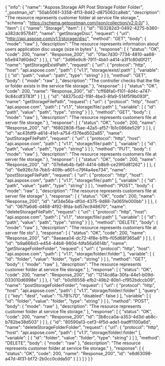 {
  "info": {
    "name": "Aspose.Storage API Post Storage Folder Folder",
    "_postman_id": "50ab5061-3358-4f13-8d42-d875062ca8eb",
    "description": "The resource represents customer folder at service file storage.",
    "schema": "https://schema.getpostman.com/json/collection/v2.0.0/"
  },
  "item": [
    {
      "name": "Storage",
      "item": [
        {
          "id": "103282d3-0492-4275-b360-a382dc957841",
          "name": "getStorageDisc",
          "request": {
            "url": "http://api.aspose.com/v1.1/storage/disc",
            "method": "GET",
            "body": {
              "mode": "raw"
            },
            "description": "The resource represents information about users application disc usage (size in bytes"
          },
          "response": [
            {
              "status": "OK",
              "code": 200,
              "name": "Response_200",
              "id": "01ac7d30-7734-4810-aa68-b5e947d60de2"
            }
          ]
        },
        {
          "id": "3d96e9c8-7911-4bb1-a414-a3f1c80d0f21",
          "name": "getStorageExistPath",
          "request": {
            "url": {
              "protocol": "http",
              "host": "api.aspose.com",
              "path": [
                "v1.1",
                "storage/exist/:path"
              ],
              "variable": [
                {
                  "id": "path",
                  "value": "path",
                  "type": "string"
                }
              ]
            },
            "method": "GET",
            "body": {
              "mode": "raw"
            },
            "description": "The controller checks that the file or folder exists in the service file storage."
          },
          "response": [
            {
              "status": "OK",
              "code": 200,
              "name": "Response_200",
              "id": "cff68fa0-f101-4d4c-a747-9c84cdf3783f"
            }
          ]
        },
        {
          "id": "48375cd2-1f8f-4be3-8fa9-514f5f9b093f",
          "name": "getStorageFilePath",
          "request": {
            "url": {
              "protocol": "http",
              "host": "api.aspose.com",
              "path": [
                "v1.1",
                "storage/file/:path"
              ],
              "variable": [
                {
                  "id": "path",
                  "value": "path",
                  "type": "string"
                }
              ]
            },
            "method": "GET",
            "body": {
              "mode": "raw"
            },
            "description": "The resource represents customers file at server file storage."
          },
          "response": [
            {
              "status": "OK",
              "code": 200,
              "name": "Response_200",
              "id": "f6802808-f5ae-42a5-af57-1b1c086de529"
            }
          ]
        },
        {
          "id": "ac43fdf9-a614-41e1-a754-f376ed502a85",
          "name": "putStorageFilePath",
          "request": {
            "url": {
              "protocol": "http",
              "host": "api.aspose.com",
              "path": [
                "v1.1",
                "storage/file/:path"
              ],
              "variable": [
                {
                  "id": "path",
                  "value": "path",
                  "type": "string"
                }
              ]
            },
            "method": "PUT",
            "body": {
              "mode": "raw"
            },
            "description": "The resource represents customers file at server file storage."
          },
          "response": [
            {
              "status": "OK",
              "code": 200,
              "name": "Response_200",
              "id": "07e6eb4b-fa6f-4414-b8b9-ce29f0d81262"
            }
          ]
        },
        {
          "id": "6e926c7d-7bb5-409b-a601-c79f4a4ee734",
          "name": "postStorageFilePath",
          "request": {
            "url": {
              "protocol": "http",
              "host": "api.aspose.com",
              "path": [
                "v1.1",
                "storage/file/:path"
              ],
              "variable": [
                {
                  "id": "path",
                  "value": "path",
                  "type": "string"
                }
              ]
            },
            "method": "POST",
            "body": {
              "mode": "raw"
            },
            "description": "The resource represents customers file at server file storage"
          },
          "response": [
            {
              "status": "OK",
              "code": 200,
              "name": "Response_200",
              "id": "af34e56a-df0d-4375-9d88-7a065fe000bb"
            }
          ]
        },
        {
          "id": "067fa6d6-d468-4f92-8fda-bd57ec948670",
          "name": "deleteStorageFilePath",
          "request": {
            "url": {
              "protocol": "http",
              "host": "api.aspose.com",
              "path": [
                "v1.1",
                "storage/file/:path"
              ],
              "variable": [
                {
                  "id": "path",
                  "value": "path",
                  "type": "string"
                }
              ]
            },
            "method": "DELETE",
            "body": {
              "mode": "raw"
            },
            "description": "The resource represents customers file at server file sto"
          },
          "response": [
            {
              "status": "OK",
              "code": 200,
              "name": "Response_200",
              "id": "9aeaea04-dc72-4f8e-b1fb-f05d68f365a8"
            }
          ]
        },
        {
          "id": "b9a666d3-e454-44b8-980d-fdfa56a5614b",
          "name": "getStorageFolderFolder",
          "request": {
            "url": {
              "protocol": "http",
              "host": "api.aspose.com",
              "path": [
                "v1.1",
                "storage/folder/:folder"
              ],
              "variable": [
                {
                  "id": "folder",
                  "value": "folder",
                  "type": "string"
                }
              ]
            },
            "method": "GET",
            "body": {
              "mode": "raw"
            },
            "description": "The resource represents customer folder at service file storage."
          },
          "response": [
            {
              "status": "OK",
              "code": 200,
              "name": "Response_200",
              "id": "1214cd6a-30fa-44e1-b09d-033010d6998e"
            }
          ]
        },
        {
          "id": "b0d16558-efb2-49b2-80b1-cf952bdccb09",
          "name": "postStorageFolderFolder",
          "request": {
            "url": {
              "protocol": "http",
              "host": "api.aspose.com",
              "path": [
                "v1.1",
                "storage/folder/:folder"
              ],
              "query": [
                {
                  "key": "dest",
                  "value": "%7B%7D",
                  "disabled": false
                }
              ],
              "variable": [
                {
                  "id": "folder",
                  "value": "folder",
                  "type": "string"
                }
              ]
            },
            "method": "POST",
            "body": {
              "mode": "raw"
            },
            "description": "The resource represents customer folder at service file storage."
          },
          "response": [
            {
              "status": "OK",
              "code": 200,
              "name": "Response_200",
              "id": "3b8cca0a-a353-4d3d-ab8c-b782be38d503"
            }
          ]
        },
        {
          "id": "80590a13-cef3-4f5d-ade1-badff1100a6d",
          "name": "deleteStorageFolderFolder",
          "request": {
            "url": {
              "protocol": "http",
              "host": "api.aspose.com",
              "path": [
                "v1.1",
                "storage/folder/:folder"
              ],
              "variable": [
                {
                  "id": "folder",
                  "value": "folder",
                  "type": "string"
                }
              ]
            },
            "method": "DELETE",
            "body": {
              "mode": "raw"
            },
            "description": "The resource represents customer folder at service file storage."
          },
          "response": [
            {
              "status": "OK",
              "code": 200,
              "name": "Response_200",
              "id": "e8d63098-a47d-4f31-bf72-2b0cc0cdda50"
            }
          ]
        }
      ]
    }
  ]
}